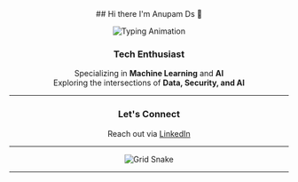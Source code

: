 <div align="center">
## Hi there I'm Anupam Ds 👋

![Typing Animation](https://github.com/ethicalanp/ethicalanp/blob/main/assets/typing-animation.gif) 

### **Tech Enthusiast**  
Specializing in **Machine Learning** and **AI**  
Exploring the intersections of **Data, Security, and AI**  

---

### **Let's Connect**  
Reach out via [LinkedIn](www.linkedin.com/in/anupam-ds-595ab1327)  

---
 
![Grid Snake](https://raw.githubusercontent.com/ethicalanp/ethicalanp/output/github-contribution-grid-snake.svg)  

---

</div>
